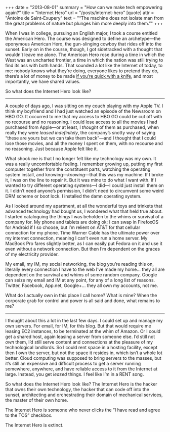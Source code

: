 +++
date = "2013-08-01"
summary = "How can we make tech empowering again?"
title = "Internet Hero"
url = "/posts/internet-hero"
[quote]
attr = "Antoine de Saint-Exupery"
text = "“The machine does not isolate man from the great problems of nature but plunges him more deeply into them.”"
+++

When I was in college, pursuing an English major, I took a course entitled the American Hero. The course was designed to define an archetype—the eponymous American Hero, the gun-slinging cowboy that rides off into the sunset. Early on in the course, though, I got sidetracked with a thought that wouldn’t leave me alone. The American Hero rose during a time in which the West was an uncharted frontier, a time in which the nation was still trying to find its ass with both hands. That sounded a lot like the Internet of today, to me: nobody knows what they’re doing, everyone likes to pretend they do, there’s a lot of money to be made [if you’re quick with a knife](http://xkcd.com/958/), and most importantly, we have shared values.

So what does the Internet Hero look like?

***

A couple of days ago, I was sitting on my couch playing with my Apple TV. I think my boyfriend and I had just watched an episode of the Newsroom on HBO GO. It occurred to me that my access to HBO GO could be cut off with no recourse and no reasoning. I could lose access to all the movies I had purchased from Apple—or at least, I _thought_ of them as purchased, when really they were _leased indefinitely_, the company’s snotty way of saying “these are yours but we can take them back”—and I thought that I could lose those movies, and all the money I spent on them, with no recourse and no reasoning. Just because Apple felt like it.

What shook me is that I no longer felt like my technology was my own. It was a really uncomfortable feeling. I remember growing up, putting my first computer together from the constituent parts, watching the operating system install, and knowing—_knowing_—that this was my machine. If I broke it, I was on the line to repair it. But it was mine to do what I want with. If I wanted to try different operating systems—I did—I could just install them on it. I didn’t need anyone’s permission, I didn’t need to circumvent some weird DRM scheme or boot lock. I installed the damn operating system.

As I looked around my apartment, at all the wonderful toys and trinkets that advanced technology had bought us, I wondered what that held true about. I started cataloguing the things I was beholden to the whims or survival of a company for. My phone and tablets are doing ok; I can swap in FirefoxOS for Android if I so choose, but I’m relient on AT&T for that cellular connection for my phone. Time Warner Cable has the ultimate power over my internet connection, meaning I can’t even run a home server. My MacBook Pro fares slightly better, as I can easily put Fedora on it and use it even without a network connection. But then I’m dependent on the graces of my electricity provider.

My email, my IM, my social networking, the blog you’re reading this on, literally every connection I have to the web I’ve made my home... they all are dependent on the survival and whims of some random company. Google can seize my email and IM at any point, for any of a long list of reasons. Twitter, Facebook, App.net, Google+... they all own my accounts, not me.

What do I actually own in this place I call home? What is mine? When the corporate grab for control and power is all said and done, what remains to me?

***

I thought about this a lot in the last few days. I could set up and manage my own servers. For email, for IM, for this blog. But that would require me leasing EC2 instances, to be terminated at the whim of Amazon. Or I could get a shared host, again leasing a server from someone else. I’d still not _own_ them, I’d still serve content and connections at the pleasure of my technological landlords. So I could rent space in a hosting facility, except then I own the server, but not the space it resides in, which isn’t a whole lot better. Cloud computing was supposed to bring servers to the masses, but it’s still an expensive and difficult process to get a server running somewhere, anywhere, and have reliable access to it from the Internet at large. Instead, you get _leased_ things. I feel like I’m in a RENT song.

So what does the Internet Hero look like? The Internet Hero is the hacker that owns their own technology, the hacker that can code off into the sunset, architecting and orchestrating their domain of mechanical services, the master of their own home.

The Internet Hero is someone who never clicks the “I have read and agree to the TOS” checkbox.

The Internet Hero is extinct.
